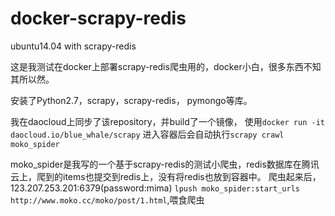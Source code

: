 # docker-scrapy-redis
ubuntu14.04 with scrapy-redis

这是我测试在docker上部署scrapy-redis爬虫用的，docker小白，很多东西不知其所以然。

安装了Python2.7，scrapy，scrapy-redis， pymongo等库。

我在daocloud上同步了该repository，并build了一个镜像，
使用`docker run -it daocloud.io/blue_whale/scrapy` 进入容器后会自动执行`scrapy crawl moko_spider`

moko_spider是我写的一个基于scrapy-redis的测试小爬虫，redis数据库在腾讯云上，爬到的items也提交到redis上，没有将redis也放到容器中。
爬虫起来后，123.207.253.201:6379(password:mima)
`lpush moko_spider:start_urls http://www.moko.cc/moko/post/1.html`,喂食爬虫
